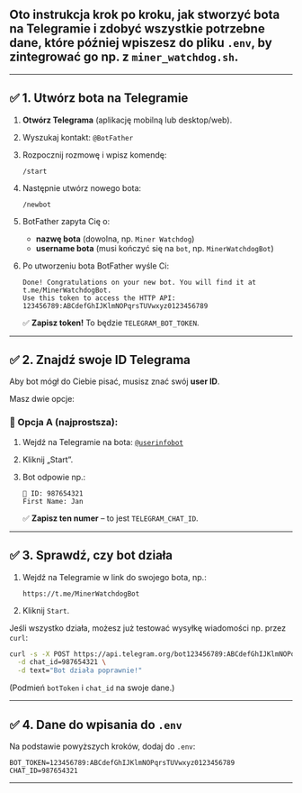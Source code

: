 ## Oto **instrukcja krok po kroku**, jak stworzyć bota na Telegramie i zdobyć wszystkie potrzebne dane, które później wpiszesz do pliku `.env`, by zintegrować go np. z `miner_watchdog.sh`.

---

## ✅ **1. Utwórz bota na Telegramie**

1. **Otwórz Telegrama** (aplikację mobilną lub desktop/web).

2. Wyszukaj kontakt: `@BotFather`

3. Rozpocznij rozmowę i wpisz komendę:

   ```
   /start
   ```

4. Następnie utwórz nowego bota:

   ```
   /newbot
   ```

5. BotFather zapyta Cię o:

   * **nazwę bota** (dowolna, np. `Miner Watchdog`)
   * **username bota** (musi kończyć się na `bot`, np. `MinerWatchdogBot`)

6. Po utworzeniu bota BotFather wyśle Ci:

   ```
   Done! Congratulations on your new bot. You will find it at t.me/MinerWatchdogBot.
   Use this token to access the HTTP API:
   123456789:ABCdefGhIJKlmNOPqrsTUVwxyz0123456789
   ```

   ✅ **Zapisz token!** To będzie `TELEGRAM_BOT_TOKEN`.

---

## ✅ **2. Znajdź swoje ID Telegrama**

Aby bot mógł do Ciebie pisać, musisz znać swój **user ID**.

Masz dwie opcje:

### 🔹 Opcja A (najprostsza):

1. Wejdź na Telegramie na bota: [`@userinfobot`](https://t.me/userinfobot)
2. Kliknij „Start”.
3. Bot odpowie np.:

   ```
   👤 ID: 987654321
   First Name: Jan
   ```

   ✅ **Zapisz ten numer** – to jest `TELEGRAM_CHAT_ID`.

---

## ✅ **3. Sprawdź, czy bot działa**

1. Wejdź na Telegramie w link do swojego bota, np.:

   ```
   https://t.me/MinerWatchdogBot
   ```

2. Kliknij `Start`.

Jeśli wszystko działa, możesz już testować wysyłkę wiadomości np. przez `curl`:

```bash
curl -s -X POST https://api.telegram.org/bot123456789:ABCdefGhIJKlmNOPqrsTUVwxyz0123456789/sendMessage \
  -d chat_id=987654321 \
  -d text="Bot działa poprawnie!"
```

(Podmień `botToken` i `chat_id` na swoje dane.)

---

## ✅ **4. Dane do wpisania do `.env`**

Na podstawie powyższych kroków, dodaj do `.env`:

```
BOT_TOKEN=123456789:ABCdefGhIJKlmNOPqrsTUVwxyz0123456789
CHAT_ID=987654321
```

---
